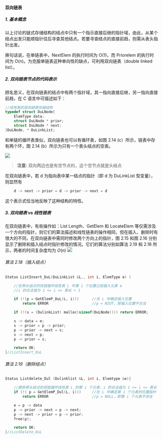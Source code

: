 
#### 双向链表

##### 1. 基本概念

以上讨论的链式存储结构的结点中只有一个指示直接后继的指针域，由此，从某个结点出发只能顺指针往后寻查其他结点。若要寻查结点的直接前趋，则需从表头指针出发。

换句话说，在单链表中，NextElem 的执行时间为 O(1)，而 Priorelem 的执行时间为 O(n)。为克服单链表这种单向性的缺点，可利用双向链表（double linked list）。

##### 2. 双向链表节点的代码表示

顾名思义，在双向链表的结点中有两个指针域，其一指向直接后继，另一指向直接前趋，在 C 语言中可描述如下：

```cpp
//线性表的双向链表存储结构 
typedef struct DuLNode{
    ElemType data;
    struct DuLNode * prior;
    struct DuLNode * next;
}DuLNode, * DuLinkList;
```

和单链的循环表类似，双向链表也可以有循环表，如图 2.14 (c）所示，链表中存有两个环，图 2.14 (b）所示为只有一个表头结点的空表。

![](https://gitee.com/mayundaze/img_bed/raw/master/20200609171852.png)

> **注意:** 双向两边也是有空节点的，这个空节点就是头结点

在双向链表中，若 d 为指向表中某一结点的指针（即 d 为 DuLinkList 型变量），则显然有

```cpp
    d -> next -> prior = d -> prior -> next = d
```

这个表示式恰当地反映了这种结构的特性。

##### 3. 双向链表 vs 线性链表

在双向链表中，有些操作如：List Length、GetElem 和 LocateElem 等仅需涉及一个方向的指针，则它们的算法描述和线性链表的操作相同，但在插入、删除时有很大的不同，在双向链表中需同时修改两个方向上的指针，图 2.15 和图 2.16 分别显示了删除和插入结点时指针修改的情况。它们的算法分别如算法 2.19 和 2.18 所示，两者的时间复杂度均为 $O(n)$
![](https://gitee.com/mayundaze/img_bed/raw/master/20200609172322.png)

###### 算法 2.18（插入结点）

```cpp
Status ListInsert_DuL(DuLinkList &L,, int i, ElemType e) (

    //在带头结点的双链循环线性表 L 中第 i 个位置之前插入元素 e
    //i 的合法值为 1 <= i <= 表长 + 1

    if (!(p = GetElemP_DuL(L, i)))      //在 L 中确定插入位置
        return ERROR                    //p = NIUT，即插入位置不合法

    if (!(s = (DulinkList) malloc(sizeof(DuLNode)))) return ERROR; 

    s -> data = e;
    s -> prior = p -> prior; 
    p -> prior -> next = s;
    s -> next = p; 
    p -> prior = s;

    return OK;
}//ListInsert_DuL
```

###### 算法 2.19（删除结点）

```cpp
Status Listdelete_Dul (Dulinklist &L, int i, Elemtype &e){

    //删除带头结点的双链循环线性表 L 的第 i 个元素，i 的合法值为 1 <= i <= 表长 
    if (!( p = GetElemP_Dul(L, i)))     //在 L 中确定第 i 个元素的位置指针 p
        return ERROR                    //p = NULL，即第 i 个元素不存在

    e = p -> data
    p -> prior -> next = p -> next;
    p -> next -> prior = p -> prior;
    free(p); 

    return OK:
}//ListDelete_DuL
```
